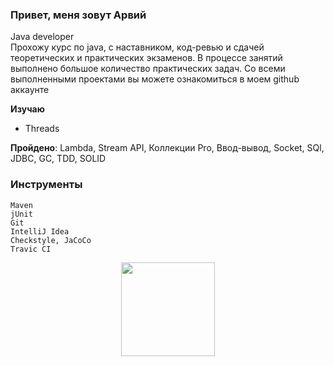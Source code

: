 ### Привет, меня зовут Арвий 
Java developer<br> 
Прохожу курс по java, с наставником, код-ревью и сдачей теоретических и практических экзаменов. В процессе занятий выполнено большое количество практических задач. Со всеми выполненными проектами вы можете ознакомиться в моем github аккаунте

**Изучаю**
* Threads

**Пройдено**: 
Lambda, Stream API, Коллекции Pro, Ввод-вывод, Socket, SQl, JDBC, GC, TDD, SOLID

### Инструменты

    Maven
    jUnit
    Git
    IntelliJ Idea
    Сheckstyle, JaCoCo
    Travic CI

<p align='center'>
   <a href="https://github-readme-stats.vercel.app/api?username=ArvikVan&show_icons=true&count_private=true">
<img height=150 src="https://github-readme-stats.vercel.app/api?username=ArvikVan&show_icons=true&count_private=true"/></a>

</p>
    